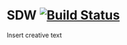 # SDW [![Build Status](https://travis-ci.org/gone-phishing/SDW.svg?branch=master)](https://travis-ci.org/gone-phishing/SDW)

Insert creative text
